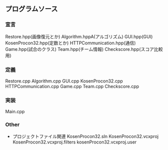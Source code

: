 ## プログラムソース
### 宣言
Restore.hpp(画像復元とか)
Algorithm.hppA(アルゴリズム)
GUI.hpp(GUI)
KosenProcon32.hpp(定数とか)
HTTPCommunication.hpp(通信)
Game.hpp(試合のクラス)
Team.hpp(チーム情報)
Checkscore.hpp(スコア比較用)

### 定義
Restore.cpp
Algorithm.cpp
GUI.cpp
KosenProcon32.cpp
HTTPCommunication.cpp
Game.cpp
Team.cpp
Checkscore.cpp

### 実装
Main.cpp

### Other
* プロジェクトファイル関連
KosenProcon32.sln
KosenProcon32.vcxproj
KosenProcon32.vcxproj.filters
kosenProcon32.vcxproj.user
